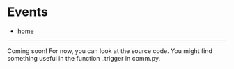 # Events
- [home](/README.md)

***

Coming soon! For now, you can look at the source code. You might find something useful in the function _trigger in comm.py.